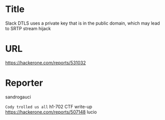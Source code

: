 # Title
Slack DTLS uses a private key that is in the public domain, which may lead to SRTP stream hijack
# URL 
https://hackerone.com/reports/531032
# Reporter 
sandrogauci

`Cody trolled us all` h1-702 CTF write-up
https://hackerone.com/reports/507148
lucio

